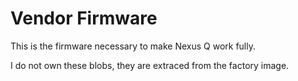 # Vendor Firmware

This is the firmware necessary to make Nexus Q work fully.

I do not own these blobs, they are extraced from the factory image.

